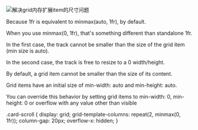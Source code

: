 <!--
 * @Author: wangyunbo
 * @Date: 2021-09-06 17:57:07
 * @LastEditors: wangyunbo
 * @LastEditTime: 2021-09-06 17:58:37
 * @FilePath: \dayByday\sass\grid-expand-width.md
 * @Description: file content
-->

![解决grid内存扩展item的尺寸问题](https://stackoverflow.com/questions/52861086/why-does-minmax0-1fr-work-for-long-elements-while-1fr-doesnt)



Because 1fr is equivalent to minmax(auto, 1fr), by default.

When you use minmax(0, 1fr), that's something different than standalone 1fr.

In the first case, the track cannot be smaller than the size of the grid item (min size is auto).

In the second case, the track is free to resize to a 0 width/height.


By default, a grid item cannot be smaller than the size of its content.

Grid items have an initial size of min-width: auto and min-height: auto.

You can override this behavior by setting grid items to min-width: 0, min-height: 0 or overflow with any value other than visible

.card-scroll {
    display: grid;
    grid-template-columns: repeat(2, minmax(0, 1fr));
    column-gap: 20px;
    overflow-x: hidden;
  }